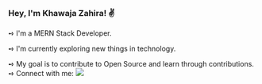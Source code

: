 ### Hey, I'm Khawaja Zahira! ✌️

<p>➺ I'm a MERN Stack Developer.</p>
<p>➺ I'm currently exploring new things in technology.</p>
➺ My goal is to contribute to Open Source and learn through contributions.
➺ Connect with me:
 <img src="https://www.linkedin.com/in/khawaja-zahira-866797211/" >
